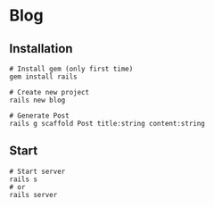 # Blog

## Installation
```
# Install gem (only first time)
gem install rails

# Create new project
rails new blog
```

```
# Generate Post
rails g scaffold Post title:string content:string
```

## Start
```
# Start server
rails s
# or
rails server
```
